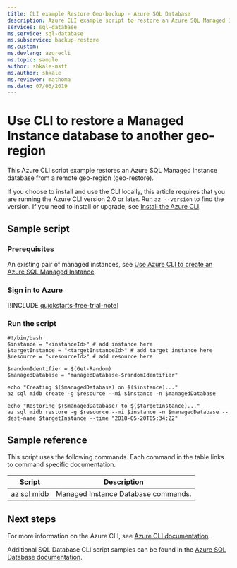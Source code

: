 ```yaml
---
title: CLI example Restore Geo-backup - Azure SQL Database 
description: Azure CLI example script to restore an Azure SQL Managed Instance Database from a geo-redundant backup.
services: sql-database
ms.service: sql-database
ms.subservice: backup-restore
ms.custom: 
ms.devlang: azurecli
ms.topic: sample
author: shkale-msft
ms.author: shkale
ms.reviewer: mathoma
ms.date: 07/03/2019
---
```

# Use CLI to restore a Managed Instance database to another geo-region

This Azure CLI script example restores an Azure SQL Managed Instance database from a remote geo-region (geo-restore).  

If you choose to install and use the CLI locally, this article requires that you are running the Azure CLI version 2.0 or later. Run `az --version` to find the version. If you need to install or upgrade, see [Install the Azure CLI](/cli/azure/install-azure-cli).

## Sample script

### Prerequisites

An existing pair of managed instances, see [Use Azure CLI to create an Azure SQL Managed Instance](sql-database-create-configure-managed-instance-cli.md).

### Sign in to Azure

[!INCLUDE [quickstarts-free-trial-note](../../../includes/quickstarts-free-trial-note.md)]

### Run the script

```azurepowershell-interactive
#!/bin/bash
$instance = "<instanceId>" # add instance here
$targetInstance = "<targetInstanceId>" # add target instance here
$resource = "<resourceId>" # add resource here

$randomIdentifier = $(Get-Random)
$managedDatabase = "managedDatabase-$randomIdentifier"

echo "Creating $($managedDatabase) on $($instance)..."
az sql midb create -g $resource --mi $instance -n $managedDatabase

echo "Restoring $($managedDatabase) to $($targetInstance)..."
az sql midb restore -g $resource --mi $instance -n $managedDatabase --dest-name $targetInstance --time "2018-05-20T05:34:22"
```

## Sample reference

This script uses the following commands. Each command in the table links to command specific documentation.

| Script | Description |
|---|---|
| [az sql midb](/cli/azure/sql/midb) | Managed Instance Database commands. |

## Next steps

For more information on the Azure CLI, see [Azure CLI documentation](/cli/azure).

Additional SQL Database CLI script samples can be found in the [Azure SQL Database documentation](../../azure-sql/database/az-cli-script-samples-content-guide.md).
